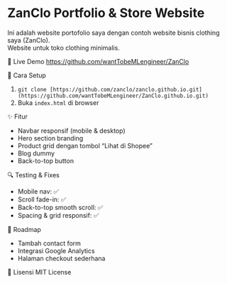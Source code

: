 # ZanClo Portfolio & Store Website

Ini adalah website portofolio saya dengan contoh website bisnis clothing saya (ZanClo).  
Website untuk toko clothing minimalis.

🚀 Live Demo
https://github.com/wantTobeMLengineer/ZanClo

🧰 Cara Setup
1. `git clone [https://github.com/zanclo/zanclo.github.io.git](https://github.com/wantTobeMLengineer/ZanClo.github.io.git)`
2. Buka `index.html` di browser

✨ Fitur
- Navbar responsif (mobile & desktop)
- Hero section branding
- Product grid dengan tombol “Lihat di Shopee”
- Blog dummy 
- Back-to-top button

🔍 Testing & Fixes
- Mobile nav: ✅  
- Scroll fade-in: ✅  
- Back-to-top smooth scroll: ✅  
- Spacing & grid responsif: ✅  

📅 Roadmap
- Tambah contact form  
- Integrasi Google Analytics  
- Halaman checkout sederhana

📄 Lisensi
MIT License
